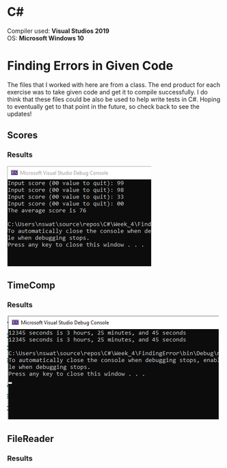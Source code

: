# C#

Compiler used: **Visual Studios 2019**<br />
OS: **Microsoft Windows 10**

# Finding Errors in Given Code

The files that I worked with here are from a class. The end product for each exercise was to take given code and get it to compile successfully. I do think that these files could be also be used to help write tests in C#. Hoping to eventually get to that point in the future, so check back to see the updates!



## Scores







### Results

![Scores1](https://github.com/aquaman48/C-Sharp/blob/main/Screenshots/Debug_Questions/Scores/Score_Debug.PNG)


## TimeComp



### Results

![TimeComp](https://github.com/aquaman48/C-Sharp/blob/main/Screenshots/Debug_Questions/TimeComp/TimeComp_Debug.PNG)

## FileReader

### Results
